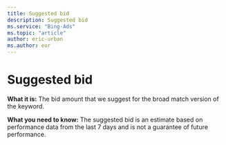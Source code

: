 ```yaml
---
title: Suggested bid
description: Suggested bid
ms.service: "Bing-Ads"
ms.topic: "article"
author: eric-urban
ms.author: eur
---
```


# Suggested bid

**What it is:**     The bid amount that we suggest for the broad match version of the keyword.

**What you need to know:**     The suggested bid is an estimate based on performance data from the last 7 days and is not a guarantee of future performance.


